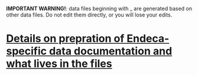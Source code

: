 **IMPORTANT WARNING!**: data files beginning with \_ are generated based on other data files. Do not edit them directly, or you will lose your edits.


# [Details on prepration of Endeca-specific data documentation and what lives in the files](https://github.com/trln/data-documentation/blob/master/endeca_data_preparation.org)

